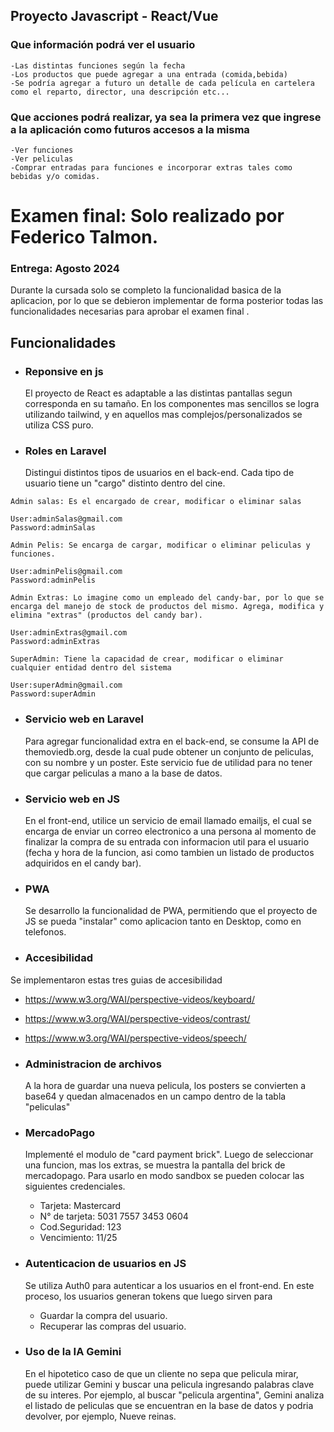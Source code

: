    
## Proyecto Javascript - React/Vue
### Que información podrá ver el usuario
    -Las distintas funciones según la fecha
    -Los productos que puede agregar a una entrada (comida,bebida)
    -Se podría agregar a futuro un detalle de cada película en cartelera como el reparto, director, una descripción etc...

### Que acciones podrá realizar, ya sea la primera vez que ingrese a la aplicación como futuros accesos a la misma
    -Ver funciones
    -Ver peliculas
    -Comprar entradas para funciones e incorporar extras tales como bebidas y/o comidas.
# Examen final: Solo realizado por Federico Talmon.


### Entrega: Agosto 2024

Durante la cursada solo se completo la funcionalidad basica de la aplicacion, por lo que se debieron implementar de forma posterior todas las funcionalidades necesarias para aprobar el examen final .

## Funcionalidades
- ### Reponsive en js
   El proyecto de React es adaptable a las distintas pantallas segun corresponda en su tamaño. En los componentes mas sencillos se logra utilizando tailwind, y en aquellos mas complejos/personalizados se utiliza CSS puro.
- ### Roles en Laravel
    Distingui distintos tipos de usuarios en el back-end. Cada tipo de usuario tiene un "cargo" distinto dentro del cine.

~~~
Admin salas: Es el encargado de crear, modificar o eliminar salas

User:adminSalas@gmail.com
Password:adminSalas
~~~
~~~
Admin Pelis: Se encarga de cargar, modificar o eliminar peliculas y funciones.

User:adminPelis@gmail.com
Password:adminPelis
~~~
~~~
Admin Extras: Lo imagine como un empleado del candy-bar, por lo que se encarga del manejo de stock de productos del mismo. Agrega, modifica y elimina "extras" (productos del candy bar).

User:adminExtras@gmail.com
Password:adminExtras
~~~
~~~
SuperAdmin: Tiene la capacidad de crear, modificar o eliminar cualquier entidad dentro del sistema

User:superAdmin@gmail.com
Password:superAdmin
~~~
- ### Servicio web en Laravel
    Para agregar funcionalidad extra en el back-end, se consume la API de themoviedb.org, desde la cual pude obtener un conjunto de peliculas, con su nombre y un poster. Este servicio fue de utilidad para no tener que cargar peliculas a mano a la base de datos.

- ### Servicio web en JS
    En el front-end, utilice un servicio de email llamado emailjs, el cual se encarga de enviar un correo electronico a una persona al momento de finalizar la compra de su entrada con informacion util para el usuario (fecha y hora de la funcion, asi como tambien un listado de productos adquiridos en el candy bar). 

- ### PWA
    Se desarrollo la funcionalidad de PWA, permitiendo que el proyecto de JS se pueda "instalar" como aplicacion tanto en Desktop, como en telefonos. 

- ### Accesibilidad
 Se implementaron estas tres guias de accesibilidad
- https://www.w3.org/WAI/perspective-videos/keyboard/
- https://www.w3.org/WAI/perspective-videos/contrast/
- https://www.w3.org/WAI/perspective-videos/speech/

- ### Administracion de archivos
  A la hora de guardar una nueva pelicula, los posters se convierten a base64 y quedan almacenados en un campo dentro de la tabla "peliculas"

- ### MercadoPago
    Implementé el modulo de "card payment brick". Luego de seleccionar una funcion, mas los extras, se muestra la pantalla del brick de mercadopago. Para usarlo en modo sandbox se pueden colocar las siguientes credenciales.

    * Tarjeta: Mastercard
    * N° de tarjeta: 5031 7557 3453 0604
    * Cod.Seguridad: 123
    * Vencimiento: 11/25
 
- ### Autenticacion de usuarios en JS
    Se utiliza Auth0 para autenticar a los usuarios en el front-end. En este proceso, los usuarios generan tokens que luego sirven para 
    * Guardar la compra del usuario.
    * Recuperar las compras del usuario.
- ### Uso de la IA Gemini
    En el hipotetico caso de que un cliente no sepa que pelicula mirar, puede utilizar Gemini y buscar una pelicula ingresando palabras clave de su interes. Por ejemplo, al buscar "pelicula argentina", Gemini analiza el listado de peliculas que se encuentran en la base de datos y podria devolver, por ejemplo, Nueve reinas.

